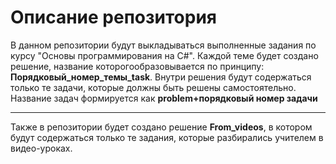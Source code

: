 # Описание репозитория

В данном репозитории будут выкладываться выполненные задания по курсу "Основы программирования на C#". Каждой теме будет создано решение, название которогообразовывается по принципу: **Порядковый_номер_темы_task**. Внутри решения будут содержаться только те задачи, которые должны быть решены самостоятельно. Название задач формируется как **problem+порядковый номер задачи**

---

Также в репозитории будет создано решение **From_videos**, в котором будут содержаться только те задания, которые разбирались учителем в видео-уроках. 
